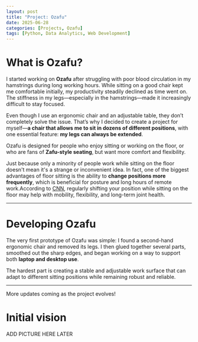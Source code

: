 ```yaml
---
layout: post
title: "Project: Ozafu"
date: 2025-06-28
categories: [Projects, Ozafu]
tags: [Python, Data Analytics, Web Development]
---
```


# What is Ozafu?

I started working on **Ozafu** after struggling with poor blood circulation in my hamstrings during long working hours. While sitting on a good chair kept me comfortable initially, my productivity steadily declined as time went on. The stiffness in my legs—especially in the hamstrings—made it increasingly difficult to stay focused.


Even though I use an ergonomic chair and an adjustable table, they don’t completely solve the issue. That’s why I decided to create a project for myself—**a chair that allows me to sit in dozens of different positions**, with one essential feature: **my legs can always be extended**.

Ozafu is designed for people who enjoy sitting or working on the floor, or who are fans of **Zafu-style seating**, but want more comfort and flexibility.

Just because only a minority of people work while sitting on the floor doesn't mean it's a strange or inconvenient idea. In fact, one of the biggest advantages of floor sitting is the ability to **change positions more frequently**, which is beneficial for posture and long hours of remote work.According to [CNN](https://edition.cnn.com/2020/07/29/health/floor-sitting-benefits-wellness-partner/index.html), regularly shifting your position while sitting on the floor may help with mobility, flexibility, and long-term joint health.

---

# Developing Ozafu

The very first prototype of Ozafu was simple: I found a second-hand ergonomic chair and removed its legs. I then glued together several parts, smoothed out the sharp edges, and began working on a way to support both **laptop and desktop use**.

The hardest part is creating a stable and adjustable work surface that can adapt to different sitting positions while remaining robust and reliable.

---

More updates coming as the project evolves!

# Initial vision 

ADD PICTURE HERE LATER


